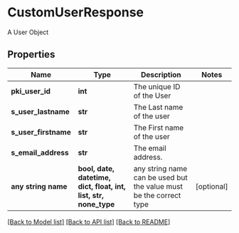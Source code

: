 # CustomUserResponse

A User Object

## Properties
Name | Type | Description | Notes
------------ | ------------- | ------------- | -------------
**pki_user_id** | **int** | The unique ID of the User | 
**s_user_lastname** | **str** | The Last name of the user | 
**s_user_firstname** | **str** | The First name of the user | 
**s_email_address** | **str** | The email address. | 
**any string name** | **bool, date, datetime, dict, float, int, list, str, none_type** | any string name can be used but the value must be the correct type | [optional]

[[Back to Model list]](../README.md#documentation-for-models) [[Back to API list]](../README.md#documentation-for-api-endpoints) [[Back to README]](../README.md)


